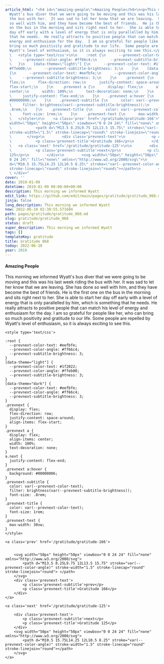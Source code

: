 ```yaml
---
article_html: "<h4 id=\"amazing-people\">Amazing People</h4>\n<p>This morning we informed
  Wyatt's bus diver that we were going to be moving and this was his last week riding
  the bus with her.  It was sad to let her know that we are leaving.  She has done
  so well with him, and they have become the best of friends.  He is the first one
  on the bus in the morning and sits right next to her.  She is able to start her
  day off early with a level of energy that is only parallelled by him, which is something
  that he needs.  He really attracts to positive people that can match his level of
  energy and enthusiasm for the day.  I am so grateful for people like her, who can
  bring so much positivity and gratitude to our life.  Some people are repelled by
  Wyatt's level of enthusiasm, so it is always exciting to see this.</p>\n<div class='prevnext'>\n\n
  \   <style type='text/css'>\n\n    :root {\n      --prevnext-color-text: #eefbfe;\n
  \     --prevnext-color-angle: #ff66c4;\n      --prevnext-subtitle-brightness: 3;\n
  \   }\n    [data-theme=\"light\"] {\n      --prevnext-color-text: #1f2022;\n      --prevnext-color-angle:
  #ffeb00;\n      --prevnext-subtitle-brightness: 3;\n    }\n    [data-theme=\"dark\"]
  {\n      --prevnext-color-text: #eefbfe;\n      --prevnext-color-angle: #ff66c4;\n
  \     --prevnext-subtitle-brightness: 3;\n    }\n    .prevnext {\n      display:
  flex;\n      flex-direction: row;\n      justify-content: space-around;\n      align-items:
  flex-start;\n    }\n    .prevnext a {\n      display: flex;\n      align-items:
  center;\n      width: 100%;\n      text-decoration: none;\n    }\n    a.next {\n
  \     justify-content: flex-end;\n    }\n    .prevnext a:hover {\n      background:
  #00000006;\n    }\n    .prevnext-subtitle {\n      color: var(--prevnext-color-text);\n
  \     filter: brightness(var(--prevnext-subtitle-brightness));\n      font-size:
  .8rem;\n    }\n    .prevnext-title {\n      color: var(--prevnext-color-text);\n
  \     font-size: 1rem;\n    }\n    .prevnext-text {\n      max-width: 30vw;\n    }\n
  \   </style>\n\n    <a class='prev' href='/gratitude/gratitude-166'>\n\n\n        <svg
  width=\"50px\" height=\"50px\" viewbox=\"0 0 24 24\" fill=\"none\" xmlns=\"http://www.w3.org/2000/svg\">\n
  \           <path d=\"M13.5 8.25L9.75 12L13.5 15.75\" stroke=\"var(--prevnext-color-angle)\"
  stroke-width=\"1.5\" stroke-linecap=\"round\" stroke-linejoin=\"round\"> </path>\n
  \       </svg>\n        <div class='prevnext-text'>\n            <p class='prevnext-subtitle'>prev</p>\n
  \           <p class='prevnext-title'>Gratitude 166</p>\n        </div>\n    </a>\n\n
  \   <a class='next' href='/gratitude/gratitude-125'>\n\n        <div class='prevnext-text'>\n
  \           <p class='prevnext-subtitle'>next</p>\n            <p class='prevnext-title'>Gratitude
  125</p>\n        </div>\n        <svg width=\"50px\" height=\"50px\" viewbox=\"0
  0 24 24\" fill=\"none\" xmlns=\"http://www.w3.org/2000/svg\">\n            <path
  d=\"M10.5 15.75L14.25 12L10.5 8.25\" stroke=\"var(--prevnext-color-angle)\" stroke-width=\"1.5\"
  stroke-linecap=\"round\" stroke-linejoin=\"round\"></path>\n        </svg>\n    </a>\n
  \ </div>"
cover: ''
date: 2019-01-09
datetime: 2019-01-09 00:00:00+00:00
description: This morning we informed Wyatt
edit_link: https://github.com/edit/main/pages/gratitude/gratitude_068.md
jinja: false
long_description: This morning we informed Wyatt
now: 2022-06-10 02:38:55.571604
path: pages/gratitude/gratitude_068.md
slug: gratitude/gratitude_068
status: draft
super_description: This morning we informed Wyatt
tags: []
templateKey: gratitude
title: Gratitude 068
today: 2022-06-10
year: 2019
---
```


#### Amazing People

This morning we informed Wyatt's bus diver that we were going to be moving and this was his last week riding the bus with her.  It was sad to let her know that we are leaving.  She has done so well with him, and they have become the best of friends.  He is the first one on the bus in the morning and sits right next to her.  She is able to start her day off early with a level of energy that is only parallelled by him, which is something that he needs.  He really attracts to positive people that can match his level of energy and enthusiasm for the day.  I am so grateful for people like her, who can bring so much positivity and gratitude to our life.  Some people are repelled by Wyatt's level of enthusiasm, so it is always exciting to see this.
<div class='prevnext'>

    <style type='text/css'>

    :root {
      --prevnext-color-text: #eefbfe;
      --prevnext-color-angle: #ff66c4;
      --prevnext-subtitle-brightness: 3;
    }
    [data-theme="light"] {
      --prevnext-color-text: #1f2022;
      --prevnext-color-angle: #ffeb00;
      --prevnext-subtitle-brightness: 3;
    }
    [data-theme="dark"] {
      --prevnext-color-text: #eefbfe;
      --prevnext-color-angle: #ff66c4;
      --prevnext-subtitle-brightness: 3;
    }
    .prevnext {
      display: flex;
      flex-direction: row;
      justify-content: space-around;
      align-items: flex-start;
    }
    .prevnext a {
      display: flex;
      align-items: center;
      width: 100%;
      text-decoration: none;
    }
    a.next {
      justify-content: flex-end;
    }
    .prevnext a:hover {
      background: #00000006;
    }
    .prevnext-subtitle {
      color: var(--prevnext-color-text);
      filter: brightness(var(--prevnext-subtitle-brightness));
      font-size: .8rem;
    }
    .prevnext-title {
      color: var(--prevnext-color-text);
      font-size: 1rem;
    }
    .prevnext-text {
      max-width: 30vw;
    }
    </style>
    
    <a class='prev' href='/gratitude/gratitude-166'>
    

        <svg width="50px" height="50px" viewbox="0 0 24 24" fill="none" xmlns="http://www.w3.org/2000/svg">
            <path d="M13.5 8.25L9.75 12L13.5 15.75" stroke="var(--prevnext-color-angle)" stroke-width="1.5" stroke-linecap="round" stroke-linejoin="round"> </path>
        </svg>
        <div class='prevnext-text'>
            <p class='prevnext-subtitle'>prev</p>
            <p class='prevnext-title'>Gratitude 166</p>
        </div>
    </a>
    
    <a class='next' href='/gratitude/gratitude-125'>
    
        <div class='prevnext-text'>
            <p class='prevnext-subtitle'>next</p>
            <p class='prevnext-title'>Gratitude 125</p>
        </div>
        <svg width="50px" height="50px" viewbox="0 0 24 24" fill="none" xmlns="http://www.w3.org/2000/svg">
            <path d="M10.5 15.75L14.25 12L10.5 8.25" stroke="var(--prevnext-color-angle)" stroke-width="1.5" stroke-linecap="round" stroke-linejoin="round"></path>
        </svg>
    </a>
  </div>